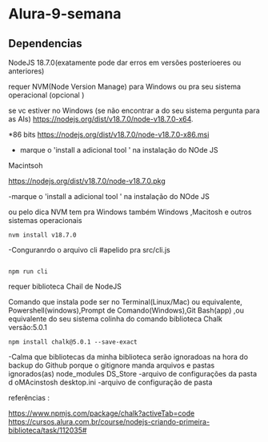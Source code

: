 # Alura-9-semana

## Dependencias 

NodeJS 18.7.0(exatamente pode dar erros em versões posterioeres ou anteriores)

requer NVM(Node Version Manage)  para Windows ou pra seu sistema operacional  (opcional )


se vc estiver no Windows (se não encontrar a do seu sistema pergunta para as  AIs)
https://nodejs.org/dist/v18.7.0/node-v18.7.0-x64.

*86 bits
https://nodejs.org/dist/v18.7.0/node-v18.7.0-x86.msi

- marque o 'install a adicional tool '  na instalação  do NOde JS


Macintsoh

https://nodejs.org/dist/v18.7.0/node-v18.7.0.pkg

-marque o 'install a adicional tool '  na instalação  do NOde JS

ou pelo dica NVM tem pra Windows  também 
Windows ,Macitosh e outros sistemas operacionais

````````````
nvm install v18.7.0
````````````

-Conguranrdo o arquivo cli
#apelido pra src/cli.js
````````````

npm run cli

````````````

requer biblioteca  Chail  de NodeJS   

Comando que instala pode ser no Terminal(Linux/Mac) ou equivalente, Powershell(windows),Prompt de Comando(Windows),Git Bash(app) ,ou equivalente do seu sistema 
colinha do comando  biblioteca Chalk versão:5.0.1 

````````````
npm install chalk@5.0.1 --save-exact

````````````


-Calma que bibliotecas da minha biblioteca serão ignoradoas na hora do backup do Github porque o gitignore manda 
arquivos  e pastas ignorados(as) 
node_modules
DS_Store -arquivo de configurações da pasta d oMAcinstosh
desktop.ini -arquivo de configuração de pasta

referências :

https://www.npmjs.com/package/chalk?activeTab=code
https://cursos.alura.com.br/course/nodejs-criando-primeira-biblioteca/task/112035# 
 
 
